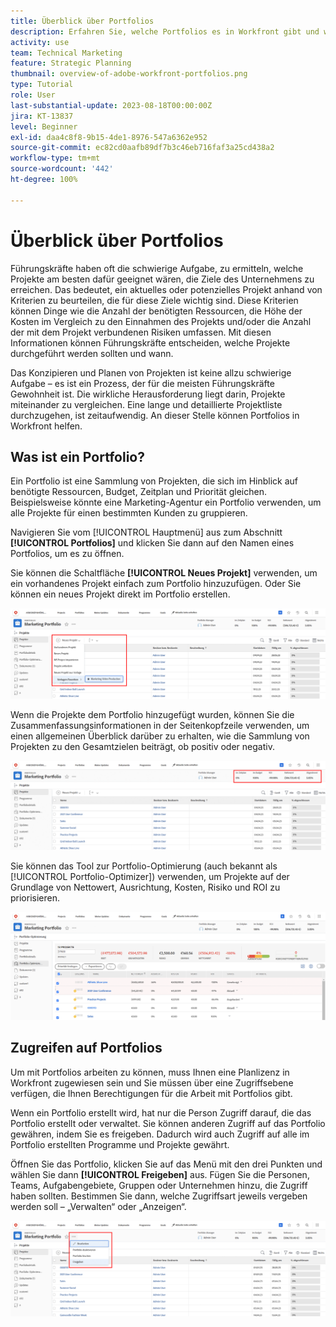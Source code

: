 ```yaml
---
title: Überblick über Portfolios
description: Erfahren Sie, welche Portfolios es in Workfront gibt und wie sie Ihnen dabei helfen können, Projekte zu priorisieren und sie miteinander zu vergleichen.
activity: use
team: Technical Marketing
feature: Strategic Planning
thumbnail: overview-of-adobe-workfront-portfolios.png
type: Tutorial
role: User
last-substantial-update: 2023-08-18T00:00:00Z
jira: KT-13837
level: Beginner
exl-id: daa4c8f8-9b15-4de1-8976-547a6362e952
source-git-commit: ec82cd0aafb89df7b3c46eb716faf3a25cd438a2
workflow-type: tm+mt
source-wordcount: '442'
ht-degree: 100%

---
```


# Überblick über Portfolios

Führungskräfte haben oft die schwierige Aufgabe, zu ermitteln, welche Projekte am besten dafür geeignet wären, die Ziele des Unternehmens zu erreichen. Das bedeutet, ein aktuelles oder potenzielles Projekt anhand von Kriterien zu beurteilen, die für diese Ziele wichtig sind. Diese Kriterien können Dinge wie die Anzahl der benötigten Ressourcen, die Höhe der Kosten im Vergleich zu den Einnahmen des Projekts und/oder die Anzahl der mit dem Projekt verbundenen Risiken umfassen. Mit diesen Informationen können Führungskräfte entscheiden, welche Projekte durchgeführt werden sollten und wann.

Das Konzipieren und Planen von Projekten ist keine allzu schwierige Aufgabe – es ist ein Prozess, der für die meisten Führungskräfte Gewohnheit ist. Die wirkliche Herausforderung liegt darin, Projekte miteinander zu vergleichen. Eine lange und detaillierte Projektliste durchzugehen, ist zeitaufwendig. An dieser Stelle können Portfolios in Workfront helfen.

## Was ist ein Portfolio?

Ein Portfolio ist eine Sammlung von Projekten, die sich im Hinblick auf benötigte Ressourcen, Budget, Zeitplan und Priorität gleichen. Beispielsweise könnte eine Marketing-Agentur ein Portfolio verwenden, um alle Projekte für einen bestimmten Kunden zu gruppieren.

Navigieren Sie vom [!UICONTROL Hauptmenü] aus zum Abschnitt **[!UICONTROL Portfolios]** und klicken Sie dann auf den Namen eines Portfolios, um es zu öffnen.

Sie können die Schaltfläche **[!UICONTROL Neues Projekt]** verwenden, um ein vorhandenes Projekt einfach zum Portfolio hinzuzufügen. Oder Sie können ein neues Projekt direkt im Portfolio erstellen.

![Ein Bild des Dropdown-Menüs für die Schaltfläche [!UICONTROL Neues Projekt]](assets/01-portfolio-management3.png)

Wenn die Projekte dem Portfolio hinzugefügt wurden, können Sie die Zusammenfassungsinformationen in der Seitenkopfzeile verwenden, um einen allgemeinen Überblick darüber zu erhalten, wie die Sammlung von Projekten zu den Gesamtzielen beiträgt, ob positiv oder negativ.

![Ein Bild der Zusammenfassungsinformationen der Seitenkopfzeile](assets/02-portfolio-management1.png)

Sie können das Tool zur Portfolio-Optimierung (auch bekannt als [!UICONTROL Portfolio-Optimizer]) verwenden, um Projekte auf der Grundlage von Nettowert, Ausrichtung, Kosten, Risiko und ROI zu priorisieren.

![Ein Bild zur Priorisierung von Projekten in einem Portfolio](assets/03-portfolio-management2.png)

## Zugreifen auf Portfolios

Um mit Portfolios arbeiten zu können, muss Ihnen eine Planlizenz in Workfront zugewiesen sein und Sie müssen über eine Zugriffsebene verfügen, die Ihnen Berechtigungen für die Arbeit mit Portfolios gibt.

Wenn ein Portfolio erstellt wird, hat nur die Person Zugriff darauf, die das Portfolio erstellt oder verwaltet. Sie können anderen Zugriff auf das Portfolio gewähren, indem Sie es freigeben. Dadurch wird auch Zugriff auf alle im Portfolio erstellten Programme und Projekte gewährt.

Öffnen Sie das Portfolio, klicken Sie auf das Menü mit den drei Punkten und wählen Sie dann **[!UICONTROL Freigeben]** aus. Fügen Sie die Personen, Teams, Aufgabengebiete, Gruppen oder Unternehmen hinzu, die Zugriff haben sollten. Bestimmen Sie dann, welche Zugriffsart jeweils vergeben werden soll – „Verwalten“ oder „Anzeigen“.

![Ein Bild der Option [!UICONTROL Freigeben] in einem [!DNL Workfront]Portfolio](assets/04-portfolio-management11.png)

<!--
Pro-tips graphic
If a user can't access a specific portfolio, make sure it's shared with them. The Workfront access level determines that a user can access portfolios in general, but sharing makes sure they can see specific portfolios. 
-->

<!--
Learn more graphic and links to documentation articles
* Portfolio overview   
* Create a portfolio 
* Create and manage portfolios 
* Navigate within a portfolio 
* Share a portfolio   
-->
